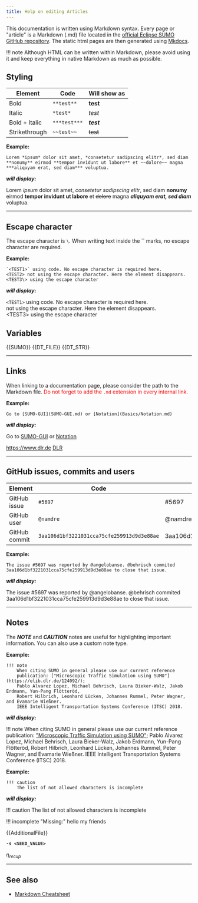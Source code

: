 ```yaml
---
title: Help on editing Articles
---
```


This documentation is written using Markdown syntax. Every page or "article" is a Markdown (.md) file located in the [official Eclipse SUMO GitHub repository]().
The static html pages are then generated using [Mkdocs](https://www.mkdocs.org/).

!!! note
    Although HTML can be written within Markdown, please avoid using it and keep everything in native Markdown as much as possible.

## Styling

Element | Code | Will show as
--------|------|--------
Bold | `**test**` | **test**
Italic | `*test*` | *test*
Bold + Italic | `***test***` | ***test***
Strikethrough | `~~test~~` | ~~test~~

**Example:**
```
Lorem *ipsum* dolor sit amet, *consetetur sadipscing elitr*, sed diam **nonumy** eirmod **tempor invidunt ut labore** et ~~dolore~~ magna ***aliquyam erat, sed diam*** voluptua.
```
***will display:***

Lorem *ipsum* dolor sit amet, *consetetur sadipscing elitr*, sed diam **nonumy** eirmod **tempor invidunt ut labore** et ~~dolore~~ magna ***aliquyam erat, sed diam*** voluptua.

<hr>

## Escape character

The escape character is `\`. When writing text inside the `` marks, no escape character are required.

**Example:**
```
`<TEST1>` using code. No escape character is required here.
<TEST2> not using the escape character. Here the element disappears.
<TEST3\> using the escape character
```
***will display:***

`<TEST1>` using code. No escape character is required here.<br>
<TEST2> not using the escape character. Here the element disappears.<br>
<TEST3\> using the escape character

## Variables

{{SUMO}}
{{DT_FILE}}
{{DT_STR}}

<hr>

## Links

When linking to a documentation page, please consider the path to the Markdown file.
<font color="red">Do not forget to add the `.md` extension in every internal link.</font> 

**Example:**
```
Go to [SUMO-GUI](SUMO-GUI.md) or [Notation](Basics/Notation.md)
```
***will display:***

Go to [SUMO-GUI](SUMO-GUI.md) or [Notation](Basics/Notation.md)

<https://www.dlr.de>
[DLR](https://www.dlr.de)

<hr>

## GitHub issues, commits and users

Element | Code | Will show as
--------|------|--------
GitHub issue | `#5697` | #5697
GitHub user | `@namdre` | @namdre
GitHub commit | `3aa106d1bf3221031cca75cfe259913d9d3e88ae` | 3aa106d1bf3221031cca75cfe259913d9d3e88ae

**Example:**
```
The issue #5697 was reported by @angelobanse. @behrisch commited 3aa106d1bf3221031cca75cfe259913d9d3e88ae to close that issue.
```
***will display:***

The issue #5697 was reported by @angelobanse. @behrisch commited 3aa106d1bf3221031cca75cfe259913d9d3e88ae to close that issue.

<hr size="10">

## Notes

The ***NOTE*** and ***CAUTION*** notes are useful for highlighting important information.
You can also use a custom note type.

**Example:**
```
!!! note
    When citing SUMO in general please use our current reference 
    publication: ["Microscopic Traffic Simulation using SUMO"](https://elib.dlr.de/124092/); 
    Pablo Alvarez Lopez, Michael Behrisch, Laura Bieker-Walz, Jakob Erdmann, Yun-Pang Flötteröd, 
    Robert Hilbrich, Leonhard Lücken, Johannes Rummel, Peter Wagner, and Evamarie Wießner. 
    IEEE Intelligent Transportation Systems Conference (ITSC) 2018.
```
***will display:***

!!! note
    When citing SUMO in general please use our current reference publication: ["Microscopic Traffic Simulation using SUMO"](https://elib.dlr.de/124092/); Pablo Alvarez Lopez, Michael Behrisch, Laura Bieker-Walz, Jakob Erdmann, Yun-Pang Flötteröd, Robert Hilbrich, Leonhard Lücken, Johannes Rummel, Peter Wagner, and Evamarie Wießner. IEEE Intelligent Transportation Systems Conference (ITSC) 2018.


**Example:**
```
!!! caution
    The list of not allowed characters is incomplete
```
***will display:***

!!! caution
    The list of not allowed characters is incomplete

!!! incomplete "Missing:"
    hello my friends

{{AdditionalFile}}

**`-s <SEED_VALUE>`**

*η<sub>recup</sub>*

<hr>

## See also

- [Markdown Cheatsheet](https://guides.github.com/pdfs/markdown-cheatsheet-online.pdf)